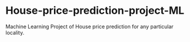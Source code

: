 # House-price-prediction-project-ML
Machine Learning Project of House price prediction for any particular locality.
